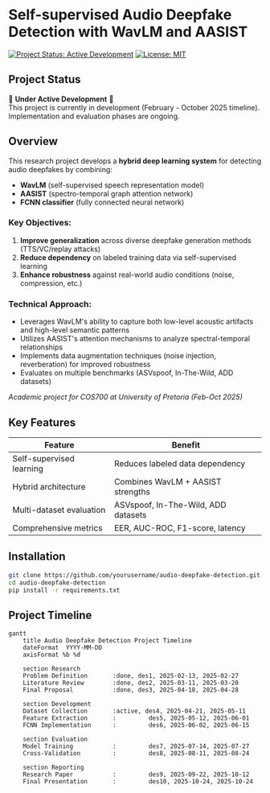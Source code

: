 # Self-supervised Audio Deepfake Detection with WavLM and AASIST

[![Project Status: Active Development](https://img.shields.io/badge/status-active_development-yellow)](https://github.com/yourusername/audio-deepfake-detection)
[![License: MIT](https://img.shields.io/badge/License-MIT-blue.svg)](https://opensource.org/licenses/MIT)

## Project Status
🚧 **Under Active Development** 🚧  
This project is currently in development (February - October 2025 timeline). Implementation and evaluation phases are ongoing.

## Overview
This research project develops a **hybrid deep learning system** for detecting audio deepfakes by combining:
- **WavLM** (self-supervised speech representation model)
- **AASIST** (spectro-temporal graph attention network)
- **FCNN classifier** (fully connected neural network)

### Key Objectives:
1. **Improve generalization** across diverse deepfake generation methods (TTS/VC/replay attacks)
2. **Reduce dependency** on labeled training data via self-supervised learning
3. **Enhance robustness** against real-world audio conditions (noise, compression, etc.)

### Technical Approach:
- Leverages WavLM's ability to capture both low-level acoustic artifacts and high-level semantic patterns
- Utilizes AASIST's attention mechanisms to analyze spectral-temporal relationships
- Implements data augmentation techniques (noise injection, reverberation) for improved robustness
- Evaluates on multiple benchmarks (ASVspoof, In-The-Wild, ADD datasets)

*Academic project for COS700 at University of Pretoria (Feb-Oct 2025)*

## Key Features
| Feature | Benefit |
|---------|---------|
| Self-supervised learning | Reduces labeled data dependency |
| Hybrid architecture | Combines WavLM + AASIST strengths |
| Multi-dataset evaluation | ASVspoof, In-The-Wild, ADD datasets |
| Comprehensive metrics | EER, AUC-ROC, F1-score, latency |

<!-- 
## 📂 Repository Structure
audio-deepfake-detection/
├── data/ # Dataset preprocessing
├── models/ # WavLM, AASIST, FCNN
├── training/ # Training scripts
├── evaluation/ # Metrics and testing
├── utils/ # Helper functions
├── docs/ # Documentation
├── LICENSE
└── README.md
-->
## Installation
```bash
git clone https://github.com/yourusername/audio-deepfake-detection.git
cd audio-deepfake-detection
pip install -r requirements.txt
```

## Project Timeline

```mermaid
gantt
    title Audio Deepfake Detection Project Timeline
    dateFormat  YYYY-MM-DD
    axisFormat %b %d
    
    section Research
    Problem Definition       :done, des1, 2025-02-13, 2025-02-27
    Literature Review        :done, des2, 2025-03-11, 2025-03-20
    Final Proposal           :done, des3, 2025-04-18, 2025-04-28
    
    section Development
    Dataset Collection       :active, des4, 2025-04-21, 2025-05-11
    Feature Extraction       :         des5, 2025-05-12, 2025-06-01
    FCNN Implementation      :         des6, 2025-06-02, 2025-06-15
    
    section Evaluation
    Model Training           :         des7, 2025-07-14, 2025-07-27
    Cross-Validation         :         des8, 2025-08-11, 2025-08-24
    
    section Reporting
    Research Paper           :         des9, 2025-09-22, 2025-10-12
    Final Presentation       :         des10, 2025-10-24, 2025-10-24
```